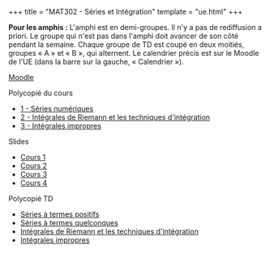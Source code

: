 +++
title = "MAT302 - Séries et Intégration"
template = "ue.html"
+++

**Pour les amphis :** L'amphi est en demi-groupes. Il n'y a pas de rediffusion
a priori. Le groupe qui n'est pas dans l'amphi doit avancer de son côté pendant la
semaine. Chaque groupe de TD est coupé en deux moitiés, groupes « A » et « B », qui alternent.
Le calendrier précis est sur le Moodle de l'UE (dans la barre sur la gauche, « Calendrier »).

[Moodle](https://cours.univ-grenoble-alpes.fr/enrol/index.php?id=8252)

Polycopié du cours

- [1 - Séries numériques](https://www-fourier.ujf-grenoble.fr/~rjoly/Documents/Pedago/MAT302/cours-MAT302-chapitres-series.pdf)
- [2 - Intégrales de Riemann et les techniques d'intégration](https://www-fourier.ujf-grenoble.fr/~rjoly/Documents/Pedago/MAT302/cours-MAT302-chapitres-integration.pdf)
- [3 - Intégrales impropres](https://www-fourier.ujf-grenoble.fr/~rjoly/Documents/Pedago/MAT302/cours-MAT302-chapitre-integrales-impropres.pdf)

Slides

- [Cours 1](https://www-fourier.ujf-grenoble.fr/~garotta/courserie1-MAT302.pdf)
- [Cours 2](https://www-fourier.ujf-grenoble.fr/~garotta/courserie2.pdf)
- [Cours 3](https://www-fourier.ujf-grenoble.fr/~garotta/courserie3.pdf)
- [Cours 4](/min/mat302/cours-4.pdf)

Polycopié TD

- [Séries à termes positifs](https://www-fourier.ujf-grenoble.fr/~rjoly/Documents/Pedago/MAT302/MAT302-1718-TD2.pdf)
- [Séries à termes quelconques](https://www-fourier.ujf-grenoble.fr/~rjoly/Documents/Pedago/MAT302/MAT302-1819-TD3.pdf)
- [Intégrales de Riemann et les techniques d'intégration](https://www-fourier.ujf-grenoble.fr/~rjoly/Documents/Pedago/MAT302/MAT302-1819-TD4.pdf)
- [Intégrales impropres](https://www-fourier.ujf-grenoble.fr/~rjoly/Documents/Pedago/MAT302/MAT302-1819-TD5.pdf)
